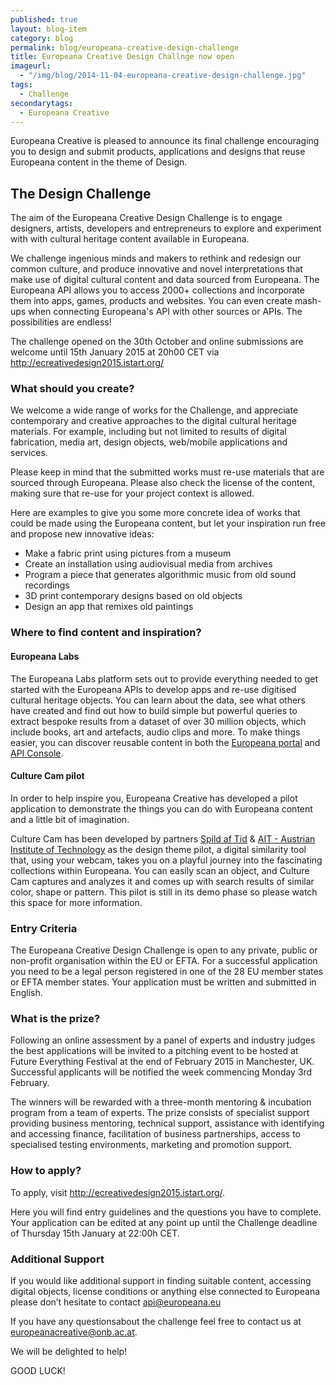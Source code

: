 ```yaml
---
published: true
layout: blog-item
category: blog
permalink: blog/europeana-creative-design-challenge
title: Europeana Creative Design Challnge now open
imageurl: 
  - "/img/blog/2014-11-04-europeana-creative-design-challenge.jpg"
tags: 
  - Challenge
secondarytags:
  - Europeana Creative
---
```


Europeana Creative is pleased to announce its final challenge encouraging you to design and submit products, applications and designs that reuse Europeana content in the theme of Design.

## The Design Challenge

The aim of the Europeana Creative Design Challenge is to engage designers, artists, developers and entrepreneurs to explore and experiment with with cultural heritage content available in Europeana.

We challenge ingenious minds and makers to rethink and redesign our common culture, and produce innovative and novel interpretations that make use of digital cultural content and data sourced from Europeana. The Europeana API allows you to access 2000+ collections and incorporate them into apps, games, products and websites. You can even create mash-ups when connecting Europeana's API with other sources or APIs. The possibilities are endless!

The challenge opened on the 30th October and online submissions are welcome until 15th January 2015 at 20h00 CET via <http://ecreativedesign2015.istart.org/>

### What should you create?

We welcome a wide range of works for the Challenge, and appreciate contemporary and creative approaches to the digital cultural heritage materials. For example, including but not limited to results of digital fabrication, media art, design objects, web/mobile applications and services.

Please keep in mind that the submitted works must re-use materials that are sourced through Europeana. Please also check the license of the content, making sure that re-use for your project context is allowed. 

Here are examples to give you some more concrete idea of works that could be made using the Europeana content, but let your inspiration run free and propose new innovative ideas:

+ Make a fabric print using pictures from a museum
+ Create an installation using audiovisual media from archives
+ Program a piece that generates algorithmic music from old sound recordings
+ 3D print contemporary designs based on old objects
+ Design an app that remixes old paintings  

### Where to find content and inspiration?

#### Europeana Labs

The Europeana Labs platform sets out to provide everything needed to get started with the Europeana APIs to develop apps and re-use digitised cultural heritage objects. You can learn about the data, see what others have created and find out how to build simple but powerful queries to extract bespoke results from a dataset of over 30 million objects, which include books, art and artefacts, audio clips and more. To make things easier, you can discover reusable content in both the [Europeana portal](http://europeana.eu/portal/search.html?query=*%3A*&rows=24) and [API Console](http://labs.europeana.eu/api/console/).

#### Culture Cam pilot

In order to help inspire you, Europeana Creative has developed a pilot application to demonstrate the things you can do with Europeana content and a little bit of imagination.

Culture Cam has been developed by partners [Spild af Tid](http://www.spildaftid.dk/) & [AIT - Austrian Institute of Technology](http://www.ait.ac.at/research-services/research-services-safety-security/next-generation-content-management-systems/prototypes-and-demos/image-similarity-search/?L=1) as the design theme pilot, a digital similarity tool that, using your webcam, takes you on a playful journey into the fascinating collections within Europeana. You can easily scan an object, and Culture Cam captures and analyzes it and comes up with search results of similar color, shape or pattern. This pilot is still in its demo phase so please watch this space for more information.

### Entry Criteria

The Europeana Creative Design Challenge is open to any private, public or non-profit organisation within the EU or EFTA. For a successful application you need to be a legal person registered in one of the 28 EU member states or EFTA member states. Your application must be written and submitted in English.

### What is the prize?

Following an online assessment by a panel of experts and industry judges the best applications will be invited to a pitching event to be hosted at Future Everything Festival at the end of February 2015 in Manchester, UK. Successful applicants will be notified the week commencing Monday 3rd February.

The winners will be rewarded with a three-month mentoring & incubation program from a team of experts. The prize consists of specialist support providing business mentoring, technical support, assistance with identifying and accessing finance, facilitation of business partnerships, access to specialised testing environments, marketing and promotion support.

### How to apply?

To apply, visit <http://ecreativedesign2015.istart.org/>.

Here you will find entry guidelines and the questions you have to complete. Your application can be edited at any point up until the Challenge deadline of Thursday 15th January at 22:00h CET.

### Additional Support

If you would like additional support in finding suitable content, accessing digital objects, license conditions or anything else connected to Europeana please don’t hesitate to contact <api@europeana.eu>

If you have any questionsabout the challenge feel free to contact us at <europeanacreative@onb.ac.at>. 

We will be delighted to help!

GOOD LUCK!

